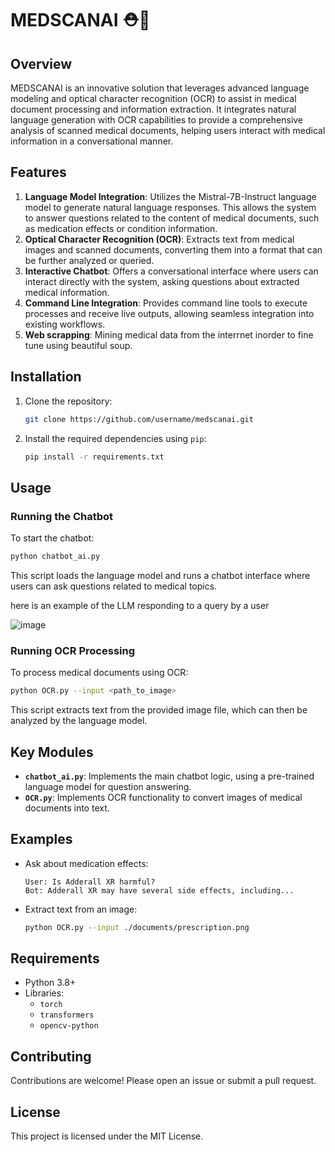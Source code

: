 # MEDSCANAI ⛑️🤖

## Overview
MEDSCANAI is an innovative solution that leverages advanced language modeling and optical character recognition (OCR) to assist in medical document processing and information extraction. It integrates natural language generation with OCR capabilities to provide a comprehensive analysis of scanned medical documents, helping users interact with medical information in a conversational manner.

## Features
1. **Language Model Integration**: Utilizes the Mistral-7B-Instruct language model to generate natural language responses. This allows the system to answer questions related to the content of medical documents, such as medication effects or condition information.
2. **Optical Character Recognition (OCR)**: Extracts text from medical images and scanned documents, converting them into a format that can be further analyzed or queried.
3. **Interactive Chatbot**: Offers a conversational interface where users can interact directly with the system, asking questions about extracted medical information.
4. **Command Line Integration**: Provides command line tools to execute processes and receive live outputs, allowing seamless integration into existing workflows.
5. **Web scrapping**: Mining medical data from the interrnet inorder to fine tune using beautiful soup.

## Installation
1. Clone the repository:
   ```sh
   git clone https://github.com/username/medscanai.git
   ```
2. Install the required dependencies using `pip`:
   ```sh
   pip install -r requirements.txt
   ```

## Usage
### Running the Chatbot
To start the chatbot:
```sh
python chatbot_ai.py
```
This script loads the language model and runs a chatbot interface where users can ask questions related to medical topics.

here is an example of the LLM responding to a query by a user

![image](https://github.com/user-attachments/assets/10b0d9c0-972e-48e3-9a47-a3f11d0025ad)


### Running OCR Processing
To process medical documents using OCR:
```sh
python OCR.py --input <path_to_image>
```
This script extracts text from the provided image file, which can then be analyzed by the language model.

## Key Modules
- **`chatbot_ai.py`**: Implements the main chatbot logic, using a pre-trained language model for question answering.
- **`OCR.py`**: Implements OCR functionality to convert images of medical documents into text.

## Examples
- Ask about medication effects:
  ```
  User: Is Adderall XR harmful?
  Bot: Adderall XR may have several side effects, including...
  ```
- Extract text from an image:
  ```sh
  python OCR.py --input ./documents/prescription.png
  ```

## Requirements
- Python 3.8+
- Libraries:
  - `torch`
  - `transformers`
  - `opencv-python`

## Contributing
Contributions are welcome! Please open an issue or submit a pull request.

## License
This project is licensed under the MIT License.

